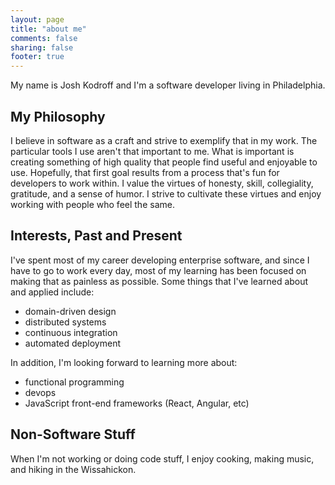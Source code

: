 ```yaml
---
layout: page
title: "about me"
comments: false
sharing: false
footer: true
---
```


My name is Josh Kodroff and I'm a software developer living in Philadelphia.

## My Philosophy

I believe in software as a craft and strive to exemplify that in my work. The particular tools I use aren't that important to me. What is important is creating something of high quality that people find useful and enjoyable to use. Hopefully, that first goal results from a process that's fun for developers to work within.  I value the virtues of honesty, skill, collegiality, gratitude, and a sense of humor. I strive to cultivate these virtues and enjoy working with people who feel the same.

## Interests, Past and Present

I've spent most of my career developing enterprise software, and since I have to go to work every day, most of my learning has been focused on making that as painless as possible.  Some things that I've learned about and applied include:

- domain-driven design
- distributed systems
- continuous integration
- automated deployment

In addition, I'm looking forward to learning more about:

- functional programming
- devops
- JavaScript front-end frameworks (React, Angular, etc)

## Non-Software Stuff

When I'm not working or doing code stuff, I enjoy cooking, making music, and hiking in the Wissahickon.